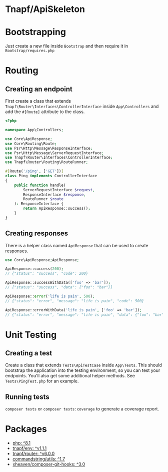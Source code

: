 # Tnapf/ApiSkeleton

# Bootstrapping

Just create a new file inside `Bootstrap` and then require it in `Bootstrap/requires.php`

# Routing

## Creating an endpoint

First create a class that extends `Tnapf\Router\Interfaces\ControllerInterface` inside `App\Controllers` and add the `#[Route]` attribute to the class.

```php
<?php

namespace App\Controllers;

use Core\ApiResponse;
use Core\Routing\Route;
use Psr\Http\Message\ResponseInterface;
use Psr\Http\Message\ServerRequestInterface;
use Tnapf\Router\Interfaces\ControllerInterface;
use Tnapf\Router\Routing\RouteRunner;

#[Route('/ping', ['GET'])]
class Ping implements ControllerInterface
{
    public function handle(
        ServerRequestInterface $request,
        ResponseInterface $response,
        RouteRunner $route
    ): ResponseInterface {
        return ApiResponse::success();
    }
}
```

## Creating responses

There is a helper class named `ApiResponse` that can be used to create responses.

```php
use Core\ApiResponse;ApiResponse;

ApiResponse::success(200);
// {"status": "success", "code": 200}

ApiResponse::successWithData(['foo' => 'bar']);
// {"status": "success", "data": {"foo": "bar"}}

ApiResponse::error('life is pain', 500);
// {"status": "error", "message": "life is pain", "code": 500}

ApiResponse::errorWithData('life is pain', ['foo' => 'bar']);
// {"status": "error", "message": "life is pain", "data": {"foo": "bar"}}
```

# Unit Testing

## Creating a test

Create a class that extends `Tests\ApiTestCase` inside `App\Tests`. This should bootstrap the application into the testing environment, so you can test your endpoints. You'll also get some additional helper methods. See `Tests\PingTest.php` for an example.

## Running tests

`composer tests` or `composer tests:coverage` to generate a coverage report.

# Packages

* [php: ^8.1](https://www.php.net/downloads.php)
* [tnapf/env: ^v1.1.1](https://packagist.org/packages/tnapf/env)
* [tnapf/router: ^v6.0.0](https://packagist.org/packages/tnapf/router)
* [commandstring/utils: ^1.7](https://packagist.org/packages/commandstring/utils)
* [xheaven/composer-git-hooks: ^3.0](https://packagist.org/packages/xheaven/composer-git-hooks)
